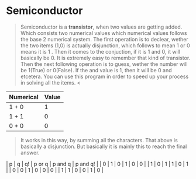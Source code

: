 # Semiconductor
> Semiconductor is a **transistor**, when two values are getting added. Which consists two
      numerical values which numerical values follows the base 2 numerical
      system. The first operation is to declear, wether the two items (1,0)
      is actually disjunction, which follows to mean 1 or 0 means it is 1
      . Then it comes to the conjuction, if it is 1 and 0, it will basically
      be 0. It is extremely easy to remember that kind of transistor. Then
      the next following operation is to guess, wether the number will be
      1(True) or 0(False). If the and value is 1, then it will be 0 and
      etcetera. You can use this program in order to speed up your process
      in solving all the items.
<

| Numerical | Value |
| --------- | ----- |
| 1 + 0     |  1    |
| 1 + 1     |  0    |
| 0 + 0     |  0    |
> It works in this way, by summing all the characters. That above is basically a disjunction.
  But basically it is mainly this to reach the final answer.
>
  | p | q | q! | p or q | p and q | p and q! |
  | 0 | 1 | 0  |   1    |    0    |    0     |
  | 1 | 0 | 1  |   1    |    0    |    1     |
  | 0 | 0 | 1  |   0    |    0    |    0     |
  | 1 | 1 | 0  |   0    |    1    |    0     |
